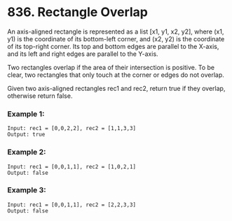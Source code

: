 # 836. Rectangle Overlap

An axis-aligned rectangle is represented as a list [x1, y1, x2, y2], where (x1, y1) is the coordinate of its bottom-left corner, and (x2, y2) is the coordinate of its top-right corner. Its top and bottom edges are parallel to the X-axis, and its left and right edges are parallel to the Y-axis.

Two rectangles overlap if the area of their intersection is positive. To be clear, two rectangles that only touch at the corner or edges do not overlap.

Given two axis-aligned rectangles rec1 and rec2, return true if they overlap, otherwise return false.

### Example 1:

```
Input: rec1 = [0,0,2,2], rec2 = [1,1,3,3]
Output: true
```

### Example 2:

```
Input: rec1 = [0,0,1,1], rec2 = [1,0,2,1]
Output: false
```

### Example 3:

```
Input: rec1 = [0,0,1,1], rec2 = [2,2,3,3]
Output: false
```
